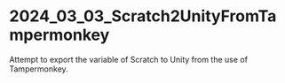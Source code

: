 # 2024_03_03_Scratch2UnityFromTampermonkey
Attempt to export the variable of Scratch to Unity from the use of Tampermonkey.
